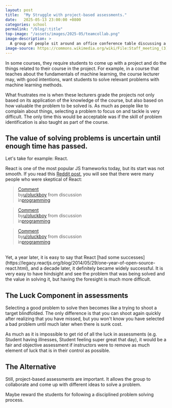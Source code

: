 ```yaml
---
layout: post
title:  "My Struggle with project-based assessments."
date:   2025-05-13 23:00:00 +0800
categories: school
permalink: "/blog/:title"
top-image: "/assets/images/2025-05/teamcollab.png"
image-description: > 
  A group of people sit around an office conference table discussing a manuscript. Credits to National Cancer Institute (US).
image-source: https://commons.wikimedia.org/wiki/File:Staff_meeting_(3).jpg
---
```


In some courses, they require students to come up with a project and do the things related to their course in the project. For example, in a course that teaches about the fundamentals of machine learning, the course lecturer may, with good intentions, want students to solve relevant problems with machine learning methods.

What frustrates me is when these lecturers grade the projects not only based on its application of the knowledge of the course, but also based on how valuable the problem to be solved is. As much as people like to complain about things, selecting a problem to focus on and tackle is very difficult. The only time this would be acceptable was if the skill of problem identification is also taught as part of the course.

## The value of solving problems is uncertain until enough time has passed.
Let's take for example: React.

React is one of the most popular JS frameworks today, but its start was not smooth. If you read this [Reddit post](https://www.reddit.com/r/programming/comments/1fak87/react_facebooks_latest_javascript_client_library/), you will see that there were many people who were skeptical of React:

<blockquote class="reddit-embed-bq" data-embed-height="240"><a href="https://www.reddit.com/r/programming/comments/1fak87/comment/ca8h3t3/">Comment</a><br> by<a href="https://www.reddit.com/user/oluckboy/">u/oluckboy</a> from discussion<a href="https://www.reddit.com/r/programming/comments/1fak87/react_facebooks_latest_javascript_client_library/"></a><br> in<a href="https://www.reddit.com/r/programming/">programming</a></blockquote><script async="" src="https://embed.reddit.com/widgets.js" charset="UTF-8"></script>

<blockquote class="reddit-embed-bq" data-embed-height="260"><a href="https://www.reddit.com/r/programming/comments/1fak87/comment/ca8eumw/">Comment</a><br> by<a href="https://www.reddit.com/user/oluckboy/">u/oluckboy</a> from discussion<a href="https://www.reddit.com/r/programming/comments/1fak87/react_facebooks_latest_javascript_client_library/"></a><br> in<a href="https://www.reddit.com/r/programming/">programming</a></blockquote><script async="" src="https://embed.reddit.com/widgets.js" charset="UTF-8"></script>

<blockquote class="reddit-embed-bq" data-embed-height="392"><a href="https://www.reddit.com/r/programming/comments/1fak87/comment/ca8rzjv/">Comment</a><br> by<a href="https://www.reddit.com/user/oluckboy/">u/oluckboy</a> from discussion<a href="https://www.reddit.com/r/programming/comments/1fak87/react_facebooks_latest_javascript_client_library/"></a><br> in<a href="https://www.reddit.com/r/programming/">programming</a></blockquote><script async="" src="https://embed.reddit.com/widgets.js" charset="UTF-8"></script>
<br>
Yet, a year later, it is easy to say that React [had some successes](https://legacy.reactjs.org/blog/2014/05/29/one-year-of-open-source-react.html), and a decade later, it definitely became widely successful. It is very easy to have hindsight and see the problem that was being solved and the value in solving it, but having the foresight is much more difficult.

## The Luck Component in assessments
Selecting a good problem to solve then becomes like a trying to shoot a target blindfolded. The only difference is that you can shoot again quickly after realizing that you have missed, but you won't know you have selected a bad problem until much later when there is sunk cost.

As much as it is impossible to get rid of all the luck in assessments (e.g. Student having illnesses, Student feeling super great that day), it would be a fair and objective assessment if instructors were to remove as much element of luck that is in their control as possible.

## The Alternative
Still, project-based assessments are important. It allows the group to collaborate and come up with different ideas to solve a problem. 

Maybe reward the students for following a disciplined problem solving process.